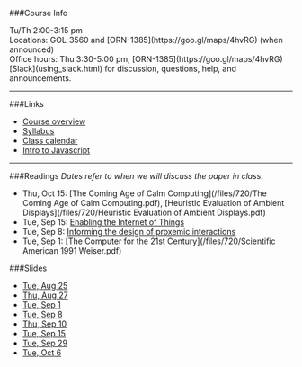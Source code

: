 ###Course Info
<p class="smaller">
	<div class='wrapline'>Tu/Th 2:00-3:15 pm</div>
	<div class='wrapline'>Locations: GOL-3560 and
		[ORN-1385](https://goo.gl/maps/4hvRG) (when announced)</div>
	<div class='wrapline'>Office hours: Thu 3:30-5:00 pm,
		[ORN-1385](https://goo.gl/maps/4hvRG)</div>
	<div class='wrapline'>[Slack](using_slack.html) for discussion,
	questions, help, and announcements.</div>
</p>

<hr>

###Links
- <span class="fa fa-fw fa-file-o"></span>[Course overview](index.html)
- <span class="fa fa-fw fa-file-pdf-o"></span>[Syllabus](/files/720/syllabus-v2.pdf)
- <span class="fa fa-fw fa-calendar"></span>[Class
	calendar](https://www.google.com/calendar/embed?src=fka1qfv64r69a6a72hqk6u3ai4%40group.calendar.google.com&ctz=America/New_York)
- <span class="fa fa-fw fa-file-o"></span>[Intro to
	Javascript](intro_to_js.html)

<hr>

###Readings
_Dates refer to when we will discuss the paper in class._

- Thu, Oct 15: [The Coming Age of Calm Computing](/files/720/The Coming Age of Calm Computing.pdf),
	[Heuristic Evaluation of Ambient Displays](/files/720/Heuristic Evaluation of Ambient Displays.pdf)	
- Tue, Sep 15: [Enabling the Internet of
	Things](http://ieeexplore.ieee.org/xpl/articleDetails.jsp?arnumber=7030240)
- Tue, Sep 8: [Informing the design of proxemic
	interactions](ieeexplore.ieee.org/xpl/articleDetails.jsp?arnumber=6127852)
- Tue, Sep 1: [The Computer for the 21st
	Century](/files/720/Scientific American 1991 Weiser.pdf)

###Slides
- [Tue, Aug 25](/files/720/slides/HCIN720-01.pdf)
- [Thu, Aug 27](/files/720/slides/HCIN720-02.pdf)
- [Tue, Sep 1](/files/720/slides/HCIN720-03.pdf)
- [Tue, Sep 8](/files/720/slides/HCIN720-04.pdf)
- [Thu, Sep 10](/files/720/slides/HCIN720-05.pdf)
- [Tue, Sep 15](class7-electronics.html)
- [Tue, Sep 29](/files/720/slides/HCIN720-07.pdf)
- [Tue, Oct 6](/files/720/slides/HCIN720-08.pdf)
